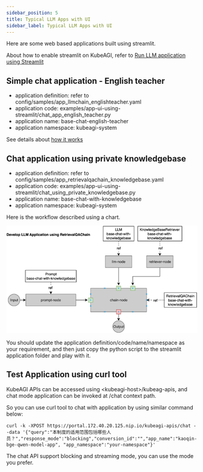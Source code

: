 ```yaml
---
sidebar_position: 5
title: Typical LLM Apps with UI
sidebar_label: Typical LLM Apps with UI
---
```


Here are some web based applications built using streamlit.

About how to enable streamlit on KubeAGI, refer to [Run LLM application using Streamlit](../Quick%20Start/run-llm-app-using-streamlit.md)

## Simple chat application - English teacher

* application definition: refer to config/samples/app_llmchain_englishteacher.yaml
* application code: examples/app-ui-using-streamlit/chat_app_english_teacher.py
* application name: base-chat-english-teacher
* application namespace: kubeagi-system

See details about [how it works](./llm-app-workflow-llmchain.md)

## Chat application using private knowledgebase

* application definition: refer to config/samples/app_retrievalqachain_knowledgebase.yaml
* application code: examples/app-ui-using-streamlit/chat_using_private_knowledgebase.py
* application name: base-chat-with-knowledgebase
* application namespace: kubeagi-system

Here is the workflow described using a chart.

![图 1](images/c160596aafab9f075cee72e9d82f2d52946724d2feef4bb7c1297fb01a47edb1.png)

You should update the application definition/code/name/namespace as your requirement, and then just copy the python script to the streamlit application folder and play with it.

## Test Application using curl tool

KubeAGI APIs can be accessed using \<kubeagi-host\>/kubeag-apis, and chat mode application can be invoked at /chat context path.

So you can use curl tool to chat with application by using similar command below:

```shell
curl -k -XPOST https://portal.172.40.20.125.nip.io/kubeagi-apis/chat --data '{"query":"本制度的适用范围包括哪些人员？","response_mode":"blocking","conversion_id":"","app_name":"kaoqin-bge-qwen-model-app", "app_namespace":"your-namespace"}'
```

The chat API support blocking and streaming mode, you can use the mode you prefer.
